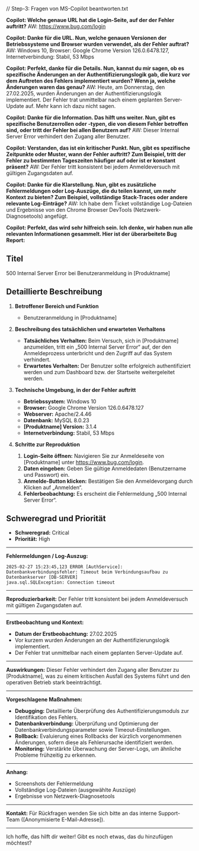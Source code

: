 // Step-3: Fragen von MS-Copilot beantworten.txt

**Copilot: Welche genaue URL hat die Login-Seite, auf der der Fehler auftritt?**
AW: https://www.bug.com/login

**Copilot: Danke für die URL. Nun, welche genauen Versionen der Betriebssysteme und Browser wurden verwendet, als der Fehler auftrat?**
AW: Windows 10, Browser: Google Chrome Version 126.0.6478.127, Internetverbindung: Stabil, 53 Mbps

**Copilot: Perfekt, danke für die Details. Nun, kannst du mir sagen, ob es spezifische Änderungen an der Authentifizierungslogik gab, die kurz vor dem Auftreten des Fehlers implementiert wurden? Wenn ja, welche Änderungen waren das genau?**
AW: Heute, am Donnerstag, den 27.02.2025, wurden Änderungen an der Authentifizierungslogik implementiert.
Der Fehler trat unmittelbar nach einem geplanten Server-Update auf. Mehr kann ich dazu nicht sagen.

**Copilot: Danke für die Information. Das hilft uns weiter. Nun, gibt es spezifische Benutzerrollen oder -typen, die von diesem Fehler betroffen sind, oder tritt der Fehler bei allen Benutzern auf?**
AW: Dieser Internal Server Error verhindert den Zugang aller Benutzer.

**Copilot: Verstanden, das ist ein kritischer Punkt. Nun, gibt es spezifische Zeitpunkte oder Muster, wann der Fehler auftritt? Zum Beispiel, tritt der Fehler zu bestimmten Tageszeiten häufiger auf oder ist er konstant präsent?**
AW: Der Fehler tritt konsistent bei jedem Anmeldeversuch mit gültigen Zugangsdaten auf.

**Copilot: Danke für die Klarstellung. Nun, gibt es zusätzliche Fehlermeldungen oder Log-Auszüge, die du teilen kannst, um mehr Kontext zu bieten? Zum Beispiel, vollständige Stack-Traces oder andere relevante Log-Einträge?**
AW: Ich habe dem Ticket vollständige Log-Dateien und Ergebnisse von den Chrome Browser DevTools (Netzwerk-Diagnosetools) angefügt.

**Copilot: Perfekt, das wird sehr hilfreich sein. Ich denke, wir haben nun alle relevanten Informationen gesammelt. Hier ist der überarbeitete Bug Report:**

## Titel

500 Internal Server Error bei Benutzeranmeldung in [Produktname]

## Detaillierte Beschreibung

1. **Betroffener Bereich und Funktion**

   - Benutzeranmeldung in [Produktname]
2. **Beschreibung des tatsächlichen und erwarteten Verhaltens**

   - **Tatsächliches Verhalten:** Beim Versuch, sich in [Produktname] anzumelden, tritt ein „500 Internal Server Error“ auf, der den Anmeldeprozess unterbricht und den Zugriff auf das System verhindert.
   - **Erwartetes Verhalten:** Der Benutzer sollte erfolgreich authentifiziert werden und zum Dashboard bzw. der Startseite weitergeleitet werden.
3. **Technische Umgebung, in der der Fehler auftritt**

   - **Betriebssystem:** Windows 10
   - **Browser:** Google Chrome Version 126.0.6478.127
   - **Webserver:** Apache/2.4.46
   - **Datenbank:** MySQL 8.0.23
   - **[Produktname] Version:** 3.1.4
   - **Internetverbindung:** Stabil, 53 Mbps
4. **Schritte zur Reproduktion**

   1. **Login-Seite öffnen:** Navigieren Sie zur Anmeldeseite von [Produktname] unter https://www.bug.com/login.
   2. **Daten eingeben:** Geben Sie gültige Anmeldedaten (Benutzername und Passwort) ein.
   3. **Anmelde-Button klicken:** Bestätigen Sie den Anmeldevorgang durch Klicken auf „Anmelden“.
   4. **Fehlerbeobachtung:** Es erscheint die Fehlermeldung „500 Internal Server Error“.

## Schweregrad und Priorität

- **Schweregrad:** Critical
- **Priorität:** High

---

**Fehlermeldungen / Log-Auszug:**

```
2025-02-27 15:23:45,123 ERROR [AuthService]: Datenbankverbindungsfehler: Timeout beim Verbindungsaufbau zu Datenbankserver [DB-SERVER]
java.sql.SQLException: Connection timeout
```

---

**Reproduzierbarkeit:**
Der Fehler tritt konsistent bei jedem Anmeldeversuch mit gültigen Zugangsdaten auf.

---

**Erstbeobachtung und Kontext:**

- **Datum der Erstbeobachtung:** 27.02.2025
- Vor kurzem wurden Änderungen an der Authentifizierungslogik implementiert.
- Der Fehler trat unmittelbar nach einem geplanten Server-Update auf.

---

**Auswirkungen:**
Dieser Fehler verhindert den Zugang aller Benutzer zu [Produktname], was zu einem kritischen Ausfall des Systems führt und den operativen Betrieb stark beeinträchtigt.

---

**Vorgeschlagene Maßnahmen:**

- **Debugging:** Detaillierte Überprüfung des Authentifizierungsmoduls zur Identifikation des Fehlers.
- **Datenbankverbindung:** Überprüfung und Optimierung der Datenbankverbindungsparameter sowie Timeout-Einstellungen.
- **Rollback:** Evaluierung eines Rollbacks der kürzlich vorgenommenen Änderungen, sofern diese als Fehlerursache identifiziert werden.
- **Monitoring:** Verstärkte Überwachung der Server-Logs, um ähnliche Probleme frühzeitig zu erkennen.

---

**Anhang:**

- Screenshots der Fehlermeldung
- Vollständige Log-Dateien (ausgewählte Auszüge)
- Ergebnisse von Netzwerk-Diagnosetools

---

**Kontakt:**
Für Rückfragen wenden Sie sich bitte an das interne Support-Team ([Anonymisierte E-Mail-Adresse]).

---

Ich hoffe, das hilft dir weiter! Gibt es noch etwas, das du hinzufügen möchtest?
